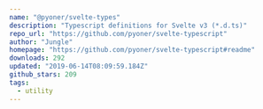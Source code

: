 ```yaml
---
name: "@pyoner/svelte-types"
description: "Typescript definitions for Svelte v3 (*.d.ts)"
repo_url: "https://github.com/pyoner/svelte-typescript"
author: "Jungle"
homepage: "https://github.com/pyoner/svelte-typescript#readme"
downloads: 292
updated: "2019-06-14T08:09:59.184Z"
github_stars: 209
tags: 
  - utility
---
```

